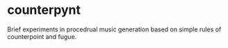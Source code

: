 counterpynt
=========

Brief experiments in procedrual music generation based on simple rules of counterpoint and fugue.
